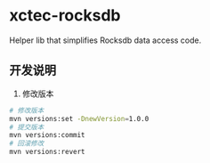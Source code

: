 # xctec-rocksdb
Helper lib that simplifies Rocksdb data access code.

## 开发说明
1.  修改版本
``` bash 
# 修改版本
mvn versions:set -DnewVersion=1.0.0
# 提交版本
mvn versions:commit
# 回滚修改
mvn versions:revert
```



